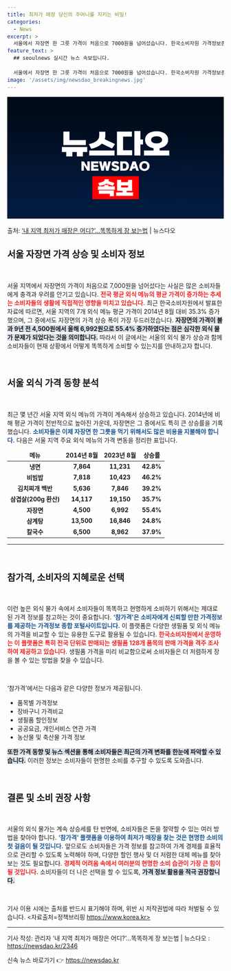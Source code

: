 ```yaml
---
title: 최저가 매장 당신의 주머니를 지키는 비밀!
categories:
  - News
excerpt: >
  서울에서 자장면 한 그릇 가격이 처음으로 7000원을 넘어섰습니다. 한국소비자원 가격정보종합포털 참가격자료에…
feature_text: >
  ## seoulnews 실시간 뉴스 속보입니다.

  서울에서 자장면 한 그릇 가격이 처음으로 7000원을 넘어섰습니다. 한국소비자원 가격정보종합포털 참가격자료에…
image: '/assets/img/newsdao_breakingnews.jpg'
---
```


![뉴스다오 속보](/assets/img/newsdao_breakingnews.jpg)

<p>출처: <a href="https://newsdao.kr/2346" rel="dofollow">‘내 지역 최저가 매장은 어디?’…똑똑하게 장 보는법</a> | 뉴스다오</p>

<h2 data-ke-size="size26">서울 자장면 가격 상승 및 소비자 정보</h2>

<p data-ke-size="size16">&nbsp;</p> 

서울 지역에서 자장면의 가격이 처음으로 7,000원을 넘어섰다는 사실은 많은 소비자들에게 충격과 우려를 안기고 있습니다. <b><span style="color: #ee2323;">전국 평균 외식 메뉴의 평균 가격이 증가하는 추세는 소비자들의 생활에 직접적인 영향을 미치고 있습니다.</span></b> 최근 한국소비자원에서 발표한 자료에 따르면, 서울 지역의 7개 외식 메뉴 평균 가격이 2014년 8월 대비 35.3% 증가했으며, 그 중에서도 자장면의 가격 상승 폭이 가장 두드러졌습니다. <b><span style="background-color: #21538527;">자장면의 가격이 불과 9년 전 4,500원에서 올해 6,992원으로 55.4% 증가하였다는 점은 심각한 외식 물가 문제가 되었다는 것을 의미합니다.</span></b> 따라서 이 글에서는 서울의 외식 물가 상승과 함께 소비자들이 현재 상황에서 어떻게 똑똑하게 소비할 수 있는지를 안내하고자 합니다.

<p data-ke-size="size16">&nbsp;</p> 

<h2 data-ke-size="size26">서울 외식 가격 동향 분석</h2>

<p data-ke-size="size16">&nbsp;</p> 

최근 몇 년간 서울 지역 외식 메뉴의 가격이 계속해서 상승하고 있습니다. 2014년에 비해 평균 가격이 전반적으로 높아진 가운데, 자장면은 그 중에서도 특히 큰 상승률을 기록했습니다. <b><span style="color: #1a5490;">소비자들은 이제 자장면 한 그릇을 먹기 위해서도 많은 비용을 지불해야 합니다.</span></b> 다음은 서울 지역 주요 외식 메뉴의 가격 변동을 정리한 표입니다.

<table style="width: 100%; border-collapse: collapse;">
  <thead>
    <tr>
      <td style="text-align: center; height: 17px;"><b>메뉴</b></td>
      <td style="text-align: center; height: 17px;"><b>2014년 8월</b></td>
      <td style="text-align: center; height: 17px;"><b>2023년 8월</b></td>
      <td style="text-align: center; height: 17px;"><b>상승률</b></td>
    </tr>
  </thead>
  <tbody>
    <tr>
      <td style="text-align: center; height: 17px;"><b>냉면</b></td>
      <td style="text-align: center; height: 17px;"><b>7,864</b></td>
      <td style="text-align: center; height: 17px;"><b>11,231</b></td>
      <td style="text-align: center; height: 17px;"><b>42.8%</b></td>
    </tr>
    <tr>
      <td style="text-align: center; height: 17px;"><b>비빔밥</b></td>
      <td style="text-align: center; height: 17px;"><b>7,818</b></td>
      <td style="text-align: center; height: 17px;"><b>10,423</b></td>
      <td style="text-align: center; height: 17px;"><b>46.2%</b></td>
    </tr>
    <tr>
      <td style="text-align: center; height: 17px;"><b>김치찌개 백반</b></td>
      <td style="text-align: center; height: 17px;"><b>5,636</b></td>
      <td style="text-align: center; height: 17px;"><b>7,846</b></td>
      <td style="text-align: center; height: 17px;"><b>39.2%</b></td>
    </tr>
    <tr>
      <td style="text-align: center; height: 17px;"><b>삼겹살(200g 환산)</b></td>
      <td style="text-align: center; height: 17px;"><b>14,117</b></td>
      <td style="text-align: center; height: 17px;"><b>19,150</b></td>
      <td style="text-align: center; height: 17px;"><b>35.7%</b></td>
    </tr>
    <tr>
      <td style="text-align: center; height: 17px;"><b>자장면</b></td>
      <td style="text-align: center; height: 17px;"><b>4,500</b></td>
      <td style="text-align: center; height: 17px;"><b>6,992</b></td>
      <td style="text-align: center; height: 17px;"><b>55.4%</b></td>
    </tr>
    <tr>
      <td style="text-align: center; height: 17px;"><b>삼계탕</b></td>
      <td style="text-align: center; height: 17px;"><b>13,500</b></td>
      <td style="text-align: center; height: 17px;"><b>16,846</b></td>
      <td style="text-align: center; height: 17px;"><b>24.8%</b></td>
    </tr>
    <tr>
      <td style="text-align: center; height: 17px;"><b>칼국수</b></td>
      <td style="text-align: center; height: 17px;"><b>6,500</b></td>
      <td style="text-align: center; height: 17px;"><b>8,962</b></td>
      <td style="text-align: center; height: 17px;"><b>37.9%</b></td>
    </tr>
  </tbody>
</table>

<hr>

<p data-ke-size="size16">&nbsp;</p> 

<h2 data-ke-size="size26">참가격, 소비자의 지혜로운 선택</h2>

<p data-ke-size="size16">&nbsp;</p> 

이런 높은 외식 물가 속에서 소비자들이 똑똑하고 현명하게 소비하기 위해서는 제대로 된 가격 정보를 참고하는 것이 중요합니다. <b><span style="color: #1a5490;">‘참가격’은 소비자에게 신뢰할 만한 가격정보를 제공하는 가격정보 종합 포털사이트입니다.</span></b> 이 플랫폼은 다양한 생필품 및 외식 메뉴의 가격을 비교할 수 있는 유용한 도구로 활용될 수 있습니다. <b><span style="color: #ee2323;">한국소비자원에서 운영하는 이 플랫폼은 특히 전국 단위로 판매되는 생필품 128개 품목의 판매 가격을 격주 조사하여 제공하고 있습니다.</span></b> 생필품 가격을 미리 비교함으로써 소비자들은 더 저렴하게 장을 볼 수 있는 방법을 찾을 수 있습니다.

<p data-ke-size="size16">&nbsp;</p> 

‘참가격’에서는 다음과 같은 다양한 정보가 제공됩니다.

<ul>
  <li>품목별 가격정보</li>
  <li>장바구니 가격비교</li>
  <li>생필품 할인정보</li>
  <li>공공요금, 개인서비스 연관 가격</li>
  <li>농산물 및 축산물 가격 정보</li>
</ul>

<b><span style="background-color: #21538527;">또한 가격 동향 및 뉴스 섹션을 통해 소비자들은 최근의 가격 변화를 한눈에 파악할 수 있습니다.</span></b> 이러한 정보는 소비자들이 현명한 소비를 추구할 수 있도록 도와줍니다.

<p data-ke-size="size16">&nbsp;</p> 

<h2 data-ke-size="size26">결론 및 소비 권장 사항</h2>

<p data-ke-size="size16">&nbsp;</p> 

서울의 외식 물가는 계속 상승세를 탄 반면에, 소비자들은 돈을 절약할 수 있는 여러 방법을 찾아야 합니다. <b><span style="color: #1a5490;">‘참가격’ 플랫폼을 이용하여 최저가 매장을 찾는 것은 현명한 소비의 첫 걸음이 될 것입니다.</span></b> 앞으로도 소비자들은 가격 정보를 참고하여 가계 경제를 효율적으로 관리할 수 있도록 노력해야 하며, 다양한 할인 행사 및 더 저렴한 대체 메뉴를 찾아보는 것도 필요합니다. <b><span style="color: #ee2323;">경제적 어려움 속에서 여러분의 현명한 소비 습관이 가장 큰 힘이 될 것입니다.</span></b> 소비자들이 더 나은 선택을 할 수 있도록, <b><span style="background-color: #21538527;">가격 정보 활용을 적극 권장합니다.</span></b>

<p data-ke-size="size16">&nbsp;</p> 

기사 이용 시에는 출처를 반드시 표기해야 하며, 위반 시 저작권법에 따라 처벌될 수 있습니다. <자료출처=정책브리핑 https://www.korea.kr> 

<hr> 

기사 작성: 관리자 ‘내 지역 최저가 매장은 어디?’…똑똑하게 장 보는법 | 뉴스다오 : https://newsdao.kr/2346 

신속 뉴스 바로가기 👉 <a href="https://newsdao.kr" rel="dofollow">https://newsdao.kr</a>


